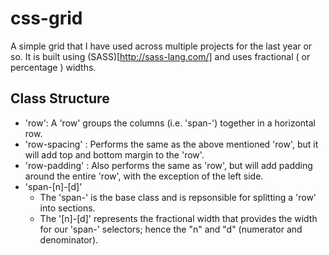 # css-grid

A simple grid that I have used across multiple projects for the last year or so.  It is built using (SASS)[http://sass-lang.com/] and uses fractional ( or percentage ) widths.  


## Class Structure
 -  'row':	A 'row' groups the columns (i.e. 'span-') together in a horizontal row.
 - 	'row-spacing' : Performs the same as the above mentioned 'row', but it will add top and bottom margin to the 'row'.
 - 	'row-padding' : Also performs the same as 'row', but will add padding around the entire 'row', with the exception of the left side.
 - 	'span-[n]-[d]' 
 	- The 'span-' is the base class and is repsonsible for splitting a 'row' into sections.
 	- The '[n]-[d]' represents the fractional width that provides the width for our 'span-' selectors; hence the "n" and "d" (numerator and denominator).